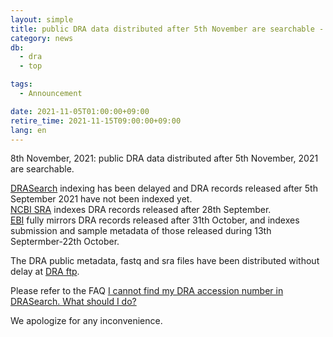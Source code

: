 ```yaml
---
layout: simple
title: public DRA data distributed after 5th November are searchable - DRA accession numbers distributed after 5th, September, 2021 have not been accessible in DRASearch
category: news
db:
  - dra
  - top

tags:
  - Announcement

date: 2021-11-05T01:00:00+09:00
retire_time: 2021-11-15T09:00:00+09:00
lang: en
---
```


<span class="red">8th November, 2021: public DRA data distributed after 5th November, 2021 are searchable.</span>

[DRASearch](https://ddbj.nig.ac.jp/DRASearch/) indexing has been delayed and DRA records released after 5th September 2021 have not been indexed yet.    
[NCBI SRA](https://www.ncbi.nlm.nih.gov/sra) indexes DRA records released after 28th September.   
[EBI](https://www.ebi.ac.uk/) fully mirrors DRA records released after 31th October, and indexes submission and sample metadata of those released during 13th Septermber-22th October.   

The DRA public metadata, fastq and sra files have been distributed without delay at [DRA ftp](https://ddbj.nig.ac.jp/public/ddbj_database/dra/fastq/).

Please refer to the FAQ [I cannot find my DRA accession number in DRASearch. What should I do?](/faq/en/dra-accession-not-found-e.html)

We apologize for any inconvenience.


    



